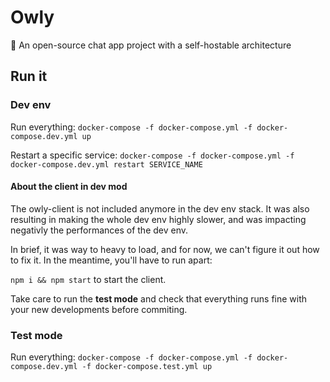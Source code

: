 # Owly
🦉  An open-source chat app project with a self-hostable architecture


## Run it

### Dev env

Run everything:
`docker-compose -f docker-compose.yml -f docker-compose.dev.yml up`

Restart a specific service:
`docker-compose -f docker-compose.yml -f docker-compose.dev.yml restart SERVICE_NAME`

#### About the client in dev mod

The owly-client is not included anymore in the dev env stack.
It was also resulting in making the whole dev env highly slower, and was impacting negativly the performances of the dev env.

In brief, it was way to heavy to load, and for now, we can't figure it out how to fix it.
In the meantime, you'll have to run apart:

`npm i && npm start` to start the client.

Take care to run the **test mode** and check that everything runs fine with your new developments before commiting.


### Test mode

Run everything:
`docker-compose -f docker-compose.yml -f docker-compose.dev.yml -f docker-compose.test.yml up`